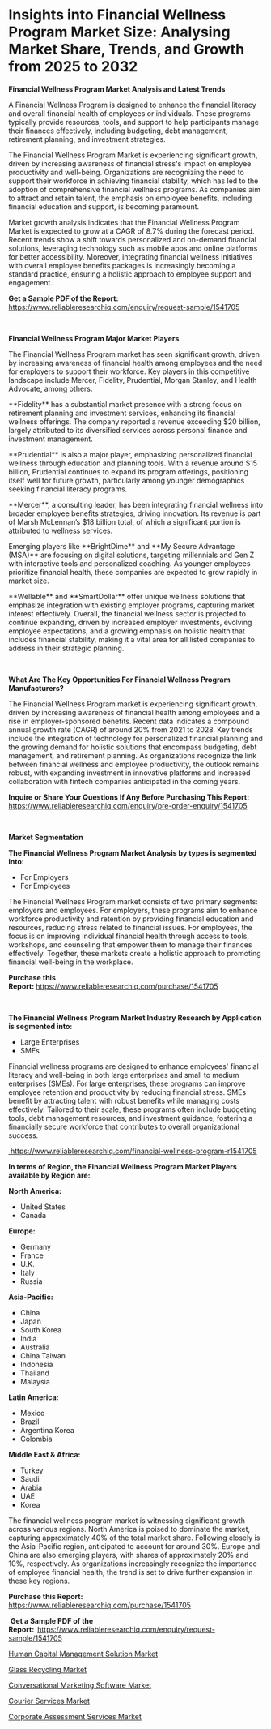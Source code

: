 <p><h1>Insights into Financial Wellness Program Market Size: Analysing Market Share, Trends, and Growth from 2025 to 2032</h1></p><p><strong>Financial Wellness Program Market Analysis and Latest Trends</strong></p>
<p><p>A Financial Wellness Program is designed to enhance the financial literacy and overall financial health of employees or individuals. These programs typically provide resources, tools, and support to help participants manage their finances effectively, including budgeting, debt management, retirement planning, and investment strategies. </p><p>The Financial Wellness Program Market is experiencing significant growth, driven by increasing awareness of financial stress's impact on employee productivity and well-being. Organizations are recognizing the need to support their workforce in achieving financial stability, which has led to the adoption of comprehensive financial wellness programs. As companies aim to attract and retain talent, the emphasis on employee benefits, including financial education and support, is becoming paramount.</p><p>Market growth analysis indicates that the Financial Wellness Program Market is expected to grow at a CAGR of 8.7% during the forecast period. Recent trends show a shift towards personalized and on-demand financial solutions, leveraging technology such as mobile apps and online platforms for better accessibility. Moreover, integrating financial wellness initiatives with overall employee benefits packages is increasingly becoming a standard practice, ensuring a holistic approach to employee support and engagement.</p></p>
<p><strong>Get a Sample PDF of the Report:&nbsp;</strong> <a href="https://www.reliableresearchiq.com/enquiry/request-sample/1541705?utm_campaign=1876&utm_medium=2&utm_source=Github&utm_content=ia&utm_term=10032025&utm_id=financial-wellness-program">https://www.reliableresearchiq.com/enquiry/request-sample/1541705</a></p>
<p>&nbsp;</p>
<p><strong>Financial Wellness Program Major Market Players</strong></p>
<p><p>The Financial Wellness Program market has seen significant growth, driven by increasing awareness of financial health among employees and the need for employers to support their workforce. Key players in this competitive landscape include Mercer, Fidelity, Prudential, Morgan Stanley, and Health Advocate, among others.</p><p>**Fidelity** has a substantial market presence with a strong focus on retirement planning and investment services, enhancing its financial wellness offerings. The company reported a revenue exceeding $20 billion, largely attributed to its diversified services across personal finance and investment management.</p><p>**Prudential** is also a major player, emphasizing personalized financial wellness through education and planning tools. With a revenue around $15 billion, Prudential continues to expand its program offerings, positioning itself well for future growth, particularly among younger demographics seeking financial literacy programs.</p><p>**Mercer**, a consulting leader, has been integrating financial wellness into broader employee benefits strategies, driving innovation. Its revenue is part of Marsh McLennan’s $18 billion total, of which a significant portion is attributed to wellness services.</p><p>Emerging players like **BrightDime** and **My Secure Advantage (MSA)** are focusing on digital solutions, targeting millennials and Gen Z with interactive tools and personalized coaching. As younger employees prioritize financial health, these companies are expected to grow rapidly in market size.</p><p>**Wellable** and **SmartDollar** offer unique wellness solutions that emphasize integration with existing employer programs, capturing market interest effectively. Overall, the financial wellness sector is projected to continue expanding, driven by increased employer investments, evolving employee expectations, and a growing emphasis on holistic health that includes financial stability, making it a vital area for all listed companies to address in their strategic planning.</p></p>
<p>&nbsp;</p>
<p><strong>What Are The Key Opportunities For Financial Wellness Program Manufacturers?</strong></p>
<p><p>The Financial Wellness Program market is experiencing significant growth, driven by increasing awareness of financial health among employees and a rise in employer-sponsored benefits. Recent data indicates a compound annual growth rate (CAGR) of around 20% from 2021 to 2028. Key trends include the integration of technology for personalized financial planning and the growing demand for holistic solutions that encompass budgeting, debt management, and retirement planning. As organizations recognize the link between financial wellness and employee productivity, the outlook remains robust, with expanding investment in innovative platforms and increased collaboration with fintech companies anticipated in the coming years.</p></p>
<p><strong>Inquire or Share Your Questions If Any Before Purchasing This Report:</strong> <a href="https://www.reliableresearchiq.com/enquiry/pre-order-enquiry/1541705?utm_campaign=1876&utm_medium=2&utm_source=Github&utm_content=ia&utm_term=10032025&utm_id=financial-wellness-program">https://www.reliableresearchiq.com/enquiry/pre-order-enquiry/1541705</a></p>
<p>&nbsp;</p>
<p><strong>Market Segmentation</strong></p>
<p><strong>The Financial Wellness Program Market Analysis by types is segmented into:</strong></p>
<p><ul><li>For Employers</li><li>For Employees</li></ul></p>
<p><p>The Financial Wellness Program market consists of two primary segments: employers and employees. For employers, these programs aim to enhance workforce productivity and retention by providing financial education and resources, reducing stress related to financial issues. For employees, the focus is on improving individual financial health through access to tools, workshops, and counseling that empower them to manage their finances effectively. Together, these markets create a holistic approach to promoting financial well-being in the workplace.</p></p>
<p><strong>Purchase this Report:&nbsp;</strong><a href="https://www.reliableresearchiq.com/purchase/1541705?utm_campaign=1876&utm_medium=2&utm_source=Github&utm_content=ia&utm_term=10032025&utm_id=financial-wellness-program">https://www.reliableresearchiq.com/purchase/1541705</a></p>
<p>&nbsp;</p>
<p><strong>The Financial Wellness Program Market Industry Research by Application is segmented into:</strong></p>
<p><ul><li>Large Enterprises</li><li>SMEs</li></ul></p>
<p><p>Financial wellness programs are designed to enhance employees' financial literacy and well-being in both large enterprises and small to medium enterprises (SMEs). For large enterprises, these programs can improve employee retention and productivity by reducing financial stress. SMEs benefit by attracting talent with robust benefits while managing costs effectively. Tailored to their scale, these programs often include budgeting tools, debt management resources, and investment guidance, fostering a financially secure workforce that contributes to overall organizational success.</p></p>
<p><a href="https://www.reliableresearchiq.com/financial-wellness-program-r1541705?utm_campaign=1876&utm_medium=2&utm_source=Github&utm_content=ia&utm_term=10032025&utm_id=financial-wellness-program">&nbsp;https://www.reliableresearchiq.com/financial-wellness-program-r1541705</a></p>
<p><strong>In terms of Region, the Financial Wellness Program Market Players available by Region are:</strong></p>
<p>
    <p> <strong> North America: </strong>
        <ul>
            <li>United States</li>
            <li>Canada</li>
        </ul>
        </p> 
    <p> <strong> Europe: </strong>
        <ul>
            <li>Germany</li>
            <li>France</li>
            <li>U.K.</li>
            <li>Italy</li>
            <li>Russia</li>
        </ul>
        </p> 
    <p> <strong> Asia-Pacific: </strong>
        <ul>
            <li>China</li>
            <li>Japan</li>
            <li>South Korea</li>
            <li>India</li>
            <li>Australia</li>
            <li>China Taiwan</li>
            <li>Indonesia</li>
            <li>Thailand</li>
            <li>Malaysia</li>
        </ul>
        </p> 
    <p> <strong> Latin America: </strong>
        <ul>
            <li>Mexico</li>
            <li>Brazil</li>
            <li>Argentina Korea</li>
            <li>Colombia</li>
        </ul>
        </p> 
    <p> <strong> Middle East & Africa: </strong>
        <ul>
            <li>Turkey</li>
            <li>Saudi</li>
            <li>Arabia</li>
            <li>UAE</li>
            <li>Korea</li>
        </ul>
    </p>
    </p>
<p><p>The financial wellness program market is witnessing significant growth across various regions. North America is poised to dominate the market, capturing approximately 40% of the total market share. Following closely is the Asia-Pacific region, anticipated to account for around 30%. Europe and China are also emerging players, with shares of approximately 20% and 10%, respectively. As organizations increasingly recognize the importance of employee financial health, the trend is set to drive further expansion in these key regions.</p></p>
<p><strong>Purchase this Report: </strong><a href="https://www.reliableresearchiq.com/purchase/1541705?utm_campaign=1876&utm_medium=2&utm_source=Github&utm_content=ia&utm_term=10032025&utm_id=financial-wellness-program">https://www.reliableresearchiq.com/purchase/1541705</a></p>
<p>&nbsp;<strong>Get a Sample PDF of the Report:&nbsp;&nbsp;</strong><a href="https://www.reliableresearchiq.com/enquiry/request-sample/1541705?utm_campaign=1876&utm_medium=2&utm_source=Github&utm_content=ia&utm_term=10032025&utm_id=financial-wellness-program">https://www.reliableresearchiq.com/enquiry/request-sample/1541705</a></p>
<p><strong></strong></p>
<p><p><a href="https://github.com/haklagjbj/Market-Research-Report-List-1/blob/main/human-capital-management-solution-market.md?utm_campaign=1876&utm_medium=2&utm_source=Github&utm_content=ia&utm_term=10032025&utm_id=financial-wellness-program">Human Capital Management Solution Market</a></p><p><a href="https://github.com/latilsmickl8/Market-Research-Report-List-1/blob/main/glass-recycling-market.md?utm_campaign=1876&utm_medium=2&utm_source=Github&utm_content=ia&utm_term=10032025&utm_id=financial-wellness-program">Glass Recycling Market</a></p><p><a href="https://github.com/tandepinho3p/Market-Research-Report-List-1/blob/main/conversational-marketing-software-market.md?utm_campaign=1876&utm_medium=2&utm_source=Github&utm_content=ia&utm_term=10032025&utm_id=financial-wellness-program">Conversational Marketing Software Market</a></p><p><a href="https://github.com/guyerkanakwu/Market-Research-Report-List-1/blob/main/courier-services-market.md?utm_campaign=1876&utm_medium=2&utm_source=Github&utm_content=ia&utm_term=10032025&utm_id=financial-wellness-program">Courier Services Market</a></p><p><a href="https://github.com/totrisammir/Market-Research-Report-List-1/blob/main/corporate-assessment-services-market.md?utm_campaign=1876&utm_medium=2&utm_source=Github&utm_content=ia&utm_term=10032025&utm_id=financial-wellness-program">Corporate Assessment Services Market</a></p></p>